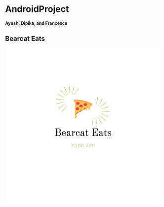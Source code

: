 # AndroidProject
#### Ayush, Dipika, and Francesca

## Bearcat Eats
<p align="center">
<img src="Bearcat Eats Logo.png" width="500" height="500">
</p>
